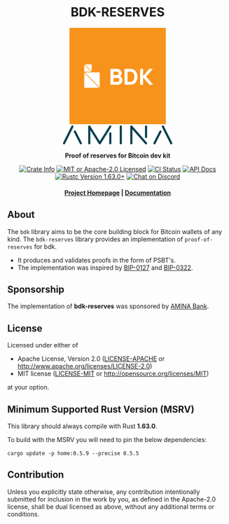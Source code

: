 <div align="center">
  <h1>BDK-RESERVES</h1>

  <img src="./static/bdk.png" width="220" />
  <br>
  <a href="https://www.aminagroup.com"><img src="./static/amina_logo.png" width="250" /></a>

  <p>
    <strong>Proof of reserves for Bitcoin dev kit</strong>
  </p>

  <p>
    <a href="https://crates.io/crates/bdk-reserves"><img alt="Crate Info" src="https://img.shields.io/crates/v/bdk-reserves.svg"/></a>
    <a href="https://github.com/bitcoindevkit/bdk-reserves/blob/master/LICENSE"><img alt="MIT or Apache-2.0 Licensed" src="https://img.shields.io/badge/license-MIT%2FApache--2.0-blue.svg"/></a>
    <a href="https://github.com/bitcoindevkit/bdk-reserves/actions?query=workflow%3ACI"><img alt="CI Status" src="https://github.com/ulrichard/bdk-reserves/workflows/CI/badge.svg"></a>
    <a href="https://docs.rs/bdk-reserves"><img alt="API Docs" src="https://img.shields.io/badge/docs.rs-bdk_reserves-green"/></a>
    <a href="https://blog.rust-lang.org/2022/08/11/Rust-1.63.0.html"><img alt="Rustc Version 1.63.0+" src="https://img.shields.io/badge/rustc-1.63.0%2B-lightgrey.svg"/></a>
    <a href="https://discord.gg/d7NkDKm"><img alt="Chat on Discord" src="https://img.shields.io/discord/753336465005608961?logo=discord"></a>
  </p>

  <h4>
    <a href="https://bitcoindevkit.org">Project Homepage</a>
    <span> | </span>
    <a href="https://docs.rs/bdk">Documentation</a>
  </h4>
</div>

## About

The `bdk` library aims to be the core building block for Bitcoin wallets of any kind.
The `bdk-reserves` library provides an implementation of `proof-of-reserves` for bdk.

* It produces and validates proofs in the form of PSBT's.
* The implementation was inspired by <a href="https://github.com/bitcoin/bips/blob/master/bip-0127.mediawiki">BIP-0127</a> and <a href="https://github.com/bitcoin/bips/blob/master/bip-0322.mediawiki">BIP-0322</a>.

## Sponsorship
The implementation of <b>bdk-reserves</b> was sponsored by <a href="https://www.aminagroup.com">AMINA Bank</a>.


## License

Licensed under either of

 * Apache License, Version 2.0
   ([LICENSE-APACHE](LICENSE-APACHE) or http://www.apache.org/licenses/LICENSE-2.0)
 * MIT license
   ([LICENSE-MIT](LICENSE-MIT) or http://opensource.org/licenses/MIT)

at your option.

## Minimum Supported Rust Version (MSRV)

This library should always compile with Rust **1.63.0**.

To build with the MSRV you will need to pin the below dependencies:

```shell
cargo update -p home:0.5.9 --precise 0.5.5
```

## Contribution

Unless you explicitly state otherwise, any contribution intentionally submitted
for inclusion in the work by you, as defined in the Apache-2.0 license, shall be
dual licensed as above, without any additional terms or conditions.
